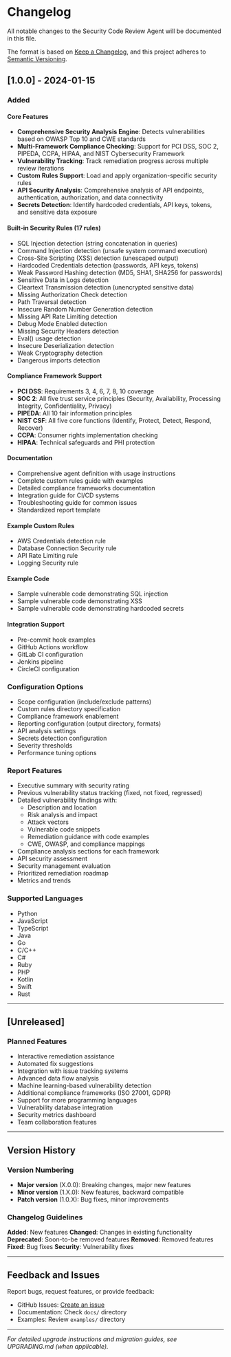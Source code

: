 # Changelog

All notable changes to the Security Code Review Agent will be documented in this file.

The format is based on [Keep a Changelog](https://keepachangelog.com/en/1.0.0/),
and this project adheres to [Semantic Versioning](https://semver.org/spec/v2.0.0.html).

## [1.0.0] - 2024-01-15

### Added

#### Core Features

- **Comprehensive Security Analysis Engine**: Detects vulnerabilities based on OWASP Top 10 and CWE standards
- **Multi-Framework Compliance Checking**: Support for PCI DSS, SOC 2, PIPEDA, CCPA, HIPAA, and NIST Cybersecurity
  Framework
- **Vulnerability Tracking**: Track remediation progress across multiple review iterations
- **Custom Rules Support**: Load and apply organization-specific security rules
- **API Security Analysis**: Comprehensive analysis of API endpoints, authentication, authorization, and data
  connectivity
- **Secrets Detection**: Identify hardcoded credentials, API keys, tokens, and sensitive data exposure

#### Built-in Security Rules (17 rules)

- SQL Injection detection (string concatenation in queries)
- Command Injection detection (unsafe system command execution)
- Cross-Site Scripting (XSS) detection (unescaped output)
- Hardcoded Credentials detection (passwords, API keys, tokens)
- Weak Password Hashing detection (MD5, SHA1, SHA256 for passwords)
- Sensitive Data in Logs detection
- Cleartext Transmission detection (unencrypted sensitive data)
- Missing Authorization Check detection
- Path Traversal detection
- Insecure Random Number Generation detection
- Missing API Rate Limiting detection
- Debug Mode Enabled detection
- Missing Security Headers detection
- Eval() usage detection
- Insecure Deserialization detection
- Weak Cryptography detection
- Dangerous imports detection

#### Compliance Framework Support

- **PCI DSS**: Requirements 3, 4, 6, 7, 8, 10 coverage
- **SOC 2**: All five trust service principles (Security, Availability, Processing Integrity, Confidentiality, Privacy)
- **PIPEDA**: All 10 fair information principles
- **NIST CSF**: All five core functions (Identify, Protect, Detect, Respond, Recover)
- **CCPA**: Consumer rights implementation checking
- **HIPAA**: Technical safeguards and PHI protection

#### Documentation

- Comprehensive agent definition with usage instructions
- Complete custom rules guide with examples
- Detailed compliance frameworks documentation
- Integration guide for CI/CD systems
- Troubleshooting guide for common issues
- Standardized report template

#### Example Custom Rules

- AWS Credentials detection rule
- Database Connection Security rule
- API Rate Limiting rule
- Logging Security rule

#### Example Code

- Sample vulnerable code demonstrating SQL injection
- Sample vulnerable code demonstrating XSS
- Sample vulnerable code demonstrating hardcoded secrets

#### Integration Support

- Pre-commit hook examples
- GitHub Actions workflow
- GitLab CI configuration
- Jenkins pipeline
- CircleCI configuration

### Configuration Options

- Scope configuration (include/exclude patterns)
- Custom rules directory specification
- Compliance framework enablement
- Reporting configuration (output directory, formats)
- API analysis settings
- Secrets detection configuration
- Severity thresholds
- Performance tuning options

### Report Features

- Executive summary with security rating
- Previous vulnerability status tracking (fixed, not fixed, regressed)
- Detailed vulnerability findings with:
    - Description and location
    - Risk analysis and impact
    - Attack vectors
    - Vulnerable code snippets
    - Remediation guidance with code examples
    - CWE, OWASP, and compliance mappings
- Compliance analysis sections for each framework
- API security assessment
- Security management evaluation
- Prioritized remediation roadmap
- Metrics and trends

### Supported Languages

- Python
- JavaScript
- TypeScript
- Java
- Go
- C/C++
- C#
- Ruby
- PHP
- Kotlin
- Swift
- Rust

---

## [Unreleased]

### Planned Features

- Interactive remediation assistance
- Automated fix suggestions
- Integration with issue tracking systems
- Advanced data flow analysis
- Machine learning-based vulnerability detection
- Additional compliance frameworks (ISO 27001, GDPR)
- Support for more programming languages
- Vulnerability database integration
- Security metrics dashboard
- Team collaboration features

---

## Version History

### Version Numbering

- **Major version** (X.0.0): Breaking changes, major new features
- **Minor version** (1.X.0): New features, backward compatible
- **Patch version** (1.0.X): Bug fixes, minor improvements

### Changelog Guidelines

**Added**: New features
**Changed**: Changes in existing functionality
**Deprecated**: Soon-to-be removed features
**Removed**: Removed features
**Fixed**: Bug fixes
**Security**: Vulnerability fixes

---

## Feedback and Issues

Report bugs, request features, or provide feedback:

- GitHub Issues: [Create an issue](https://github.com/your-org/security-code-review-agent/issues)
- Documentation: Check `docs/` directory
- Examples: Review `examples/` directory

---

*For detailed upgrade instructions and migration guides, see UPGRADING.md (when applicable).*
